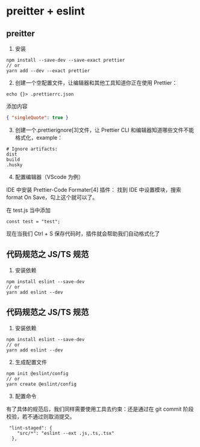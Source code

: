 <!--
 * @Author: 朽木白
 * @Date: 2022-06-08 15:51:08
 * @LastEditors: 1547702880@qq.com
 * @LastEditTime: 2022-06-08 16:26:30
 * @Description:
-->

# preitter + eslint

## preitter

1. 安装

```
npm install --save-dev --save-exact prettier
// or
yarn add --dev --exact prettier
```

2. 创建一个空配置文件，让编辑器和其他工具知道你正在使用 Prettier：

`echo {}> .prettierrc.json`

添加内容

```json
{ "singleQuote": true }
```

3. 创建一个.prettierignore[3]文件，让 Prettier CLI 和编辑器知道哪些文件不能格式化，example：

```
# Ignore artifacts:
dist
build
.husky
```

4. 配置编辑器（VScode 为例）

IDE 中安装 Prettier-Code Formater[4] 插件：
找到 IDE 中设置模块，搜索 format On Save，勾上这个就可以了。

在 test.js 当中添加

`const test = "test";`

现在当我们 Ctrl + S 保存代码时，插件就会帮助我们自动格式化了

## 代码规范之 JS/TS 规范

1. 安装依赖

```
npm install eslint --save-dev
// or
yarn add eslint --dev
```

## 代码规范之 JS/TS 规范

1. 安装依赖

```
npm install eslint --save-dev
// or
yarn add eslint --dev
```

2. 生成配置文件

```
npm init @eslint/config
// or
yarn create @eslint/config
```

3. 配置命令

有了具体的规范后，我们同样需要使用工具去约束：还是通过在 git commit 阶段校验，若不通过则取消提交。

```
 "lint-staged": {
    "src/*": "eslint --ext .js,.ts,.tsx"
  },
```
